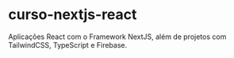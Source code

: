 # curso-nextjs-react
Aplicações React com o Framework NextJS, além de projetos com TailwindCSS, TypeScript e Firebase.
